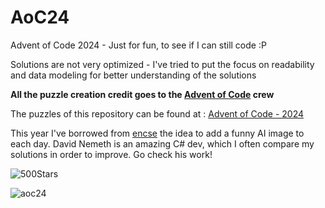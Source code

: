 # AoC24

Advent of Code 2024 - Just for fun, to see if I can still code :P

Solutions are not very optimized - I've tried to put the focus on readability and data modeling for better understanding of the solutions

**All the puzzle creation credit goes to the [Advent of Code](https://adventofcode.com/) crew**

The puzzles of this repository can be found at : [Advent of Code - 2024](https://adventofcode.com/2024/)

This year I've borrowed from [encse](https://github.com/encse) the idea to add a funny AI image to each day. David Nemeth is an amazing C# dev, which I often compare my solutions in order to improve. Go check his work!

![500Stars](https://github.com/user-attachments/assets/dd637f87-251e-43ef-9070-0c0c9e8bb1d5)

![aoc24](https://github.com/user-attachments/assets/81cbb0c0-6e15-4fad-a328-14fb2d7f928c)


